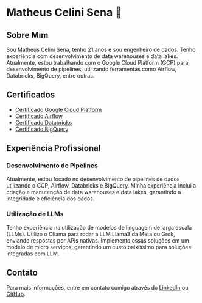 # Matheus Celini Sena 🪼

## Sobre Mim
Sou Matheus Celini Sena, tenho 21 anos e sou engenheiro de dados. Tenho experiência com desenvolvimento de data warehouses e data lakes. Atualmente, estou trabalhando com o Google Cloud Platform (GCP) para desenvolvimento de pipelines, utilizando ferramentas como Airflow, Databricks, BigQuery, entre outras.

## Certificados
- [Certificado Google Cloud Platform](#)
- [Certificado Airflow](#)
- [Certificado Databricks](#)
- [Certificado BigQuery](#)

## Experiência Profissional
### Desenvolvimento de Pipelines
Atualmente, estou focado no desenvolvimento de pipelines de dados utilizando o GCP, Airflow, Databricks e BigQuery. Minha experiência inclui a criação e manutenção de data warehouses e data lakes, garantindo a integridade e eficiência dos dados.

### Utilização de LLMs
Tenho experiência na utilização de modelos de linguagem de larga escala (LLMs). Utilizo o Ollama para rodar a LLM Llama3 da Meta ou Grok, enviando respostas por APIs nativas. Implemento essas soluções em um modelo de micro serviços, garantindo um custo baixíssimo para soluções integradas com LLM.

## Contato
Para mais informações, entre em contato comigo através do [LinkedIn](#) ou [GitHub](#).
